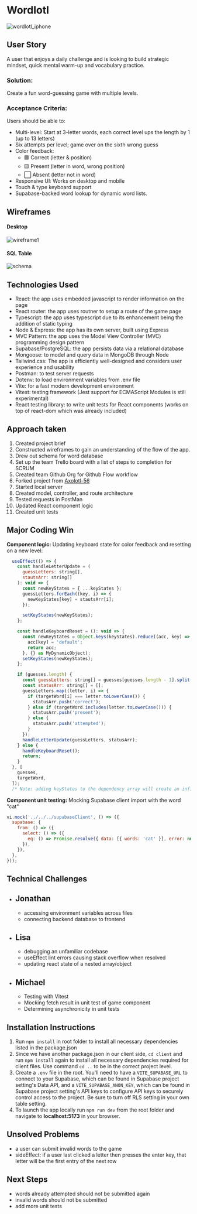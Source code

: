 # Wordlotl

![wordlotl_iphone](./client/public/iphone_mockup.png)

## User Story

A user that enjoys a daily challenge and is looking to build strategic mindset, quick mental warm-up and vocabulary practice.

### Solution:

Create a fun word-guessing game with multiple levels.

### Acceptance Criteria:

Users should be able to:

- Multi-level: Start at 3-letter words, each correct level ups the length by 1 (up to 13 letters)
- Six attempts per level; game over on the sixth wrong guess
- Color feedback:
  - 🟩 Correct (letter & position)
  - 🟨 Present (letter in word, wrong position)
  - ⬜ Absent (letter not in word)
- Responsive UI: Works on desktop and mobile
- Touch & type keyboard support
- Supabase-backed word lookup for dynamic word lists.

## Wireframes

#### Desktop

![wireframe1](./client/public/wireframe_desktop.png)

#### SQL Table

![schema](./client/public/word_db.png)

## Technologies Used

- React: the app uses embedded javascript to render information on the page
- React router: the app uses routner to setup a route of the game page
- Typescript: the app uses typescript due to its enhancement being the addition of static typing
- Node & Express: the app has its own server, built using Express
- MVC Pattern: the app uses the Model View Controller (MVC) programming design pattern
- Supabase/PostgreSQL: the app persists data via a relational database
- Mongoose: to model and query data in MongoDB through Node
- Tailwind.css: The app is efficiently well-designed and considers user experience and usability
- Postman: to test server requests
- Dotenv: to load environment variables from .env file
- Vite: for a fast modern development environment
- Vitest: testing framework (Jest support for ECMAScript Modules is still experimental)
- React testing library: to write unit tests for React components (works on top of react-dom which was already included)

## Approach taken

1. Created project brief
2. Constructed wireframes to gain an understanding of the flow of the app.
3. Drew out schema for word database
4. Set up the team Trello board with a list of steps to completion for SCRUM
5. Created team Github Org for Github Flow workflow
6. Forked project from [Axolotl-56](https://github.com/Scratch-Project-Axolotl-56/New-Scratch_Project)
7. Started local server
8. Created model, controller, and route architecture
9. Tested requests in PostMan
10. Updated React component logic
11. Created unit tests

## Major Coding Win

**Component logic:** Updating keyboard state for color feedback and resetting on a new level:

```js
  useEffect(() => {
    const handleLetterUpdate = (
      guessLetters: string[],
      stautsArr: string[]
    ): void => {
      const newKeyStates = { ...keyStates };
      guessLetters.forEach((key, i) => {
        newKeyStates[key] = stautsArr[i];
      });

      setKeyStates(newKeyStates);
    };

    const handleKeyboardReset = (): void => {
      const newKeyStates = Object.keys(keyStates).reduce((acc, key) => {
        acc[key] = 'default';
        return acc;
      }, {} as MyDynamicObject);
      setKeyStates(newKeyStates);
    };

    if (guesses.length) {
      const guessLetters: string[] = guesses[guesses.length - 1].split('');
      const statusArr: string[] = [];
      guessLetters.map((letter, i) => {
        if (targetWord[i] === letter.toLowerCase()) {
          statusArr.push('correct');
        } else if (targetWord.includes(letter.toLowerCase())) {
          statusArr.push('present');
        } else {
          statusArr.push('attempted');
        }
      });
      handleLetterUpdate(guessLetters, statusArr);
    } else {
      handleKeyboardReset();
      return;
    }
  }, [
    guesses,
    targetWord,
  ]);
  /* Note: adding keyStates to the dependency array will create an infinite loop */
```

**Component unit testing:** Mocking Supabase client import with the word "cat"

```js
vi.mock('../../../supabaseClient', () => ({
  supabase: {
    from: () => ({
      select: () => ({
        eq: () => Promise.resolve({ data: [{ words: 'cat' }], error: null }),
      }),
    }),
  },
}));
```

## Technical Challenges

- ## Jonathan
  - accessing environment variables across files
  - connecting backend database to frontend
- ## Lisa
  - debugging an unfamiliar codebase
  - useEffect lint errors causing stack overflow when resolved
  - updating react state of a nested array/object
- ## Michael
  - Testing with Vitest
  - Mocking fetch result in unit test of game component
  - Determining asynchronicity in unit tests

## Installation Instructions

1. Run `npm install` in root folder to install all necessary dependencies listed in the package.json
2. Since we have another package.json in our client side, `cd client` and run `npm install` again to install all necessary dependencies required for client files. Use command `cd ..` to be in the correct project level.
3. Create a `.env` file in the root. You'll need to have a `VITE_SUPABASE_URL` to connect to your Supabase, which can be found in Supabase project setting's Data API, and a `VITE_SUPABASE_ANON_KEY`, which can be found in Supabase project setting's API keys to configure API keys to securely control access to the project. Be sure to turn off RLS setting in your own table setting.
4. To launch the app locally run `npm run dev` from the root folder and navigate to **localhost:5173** in your browser.

## Unsolved Problems

- a user can submit invalid words to the game
- sideEffect: if a user last clicked a letter then presses the enter key, that letter will be the first entry of the next row

## Next Steps

- words already attempted should not be submitted again
- invalid words should not be submitted
- add more unit tests
